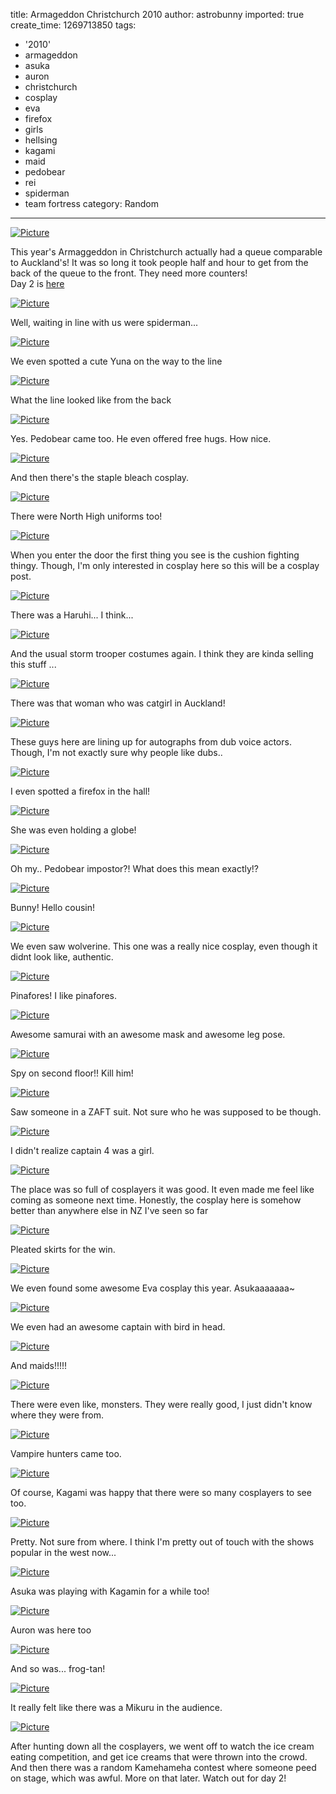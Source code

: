 title: Armageddon Christchurch 2010
author: astrobunny
imported: true
create_time: 1269713850
tags:
- '2010'
- armageddon
- asuka
- auron
- christchurch
- cosplay
- eva
- firefox
- girls
- hellsing
- kagami
- maid
- pedobear
- rei
- spiderman
- team fortress
category: Random
---
[![](wp-uploads/2010/03/wpid-sml_DSC_0798-500x332.jpg "Picture")](/images/wp-uploads/2010/03/wpid-sml_DSC_0798.jpg)

  

This year's Armaggeddon in Christchurch actually had a queue comparable to Auckland's! It was so long it took people half and hour to get from the back of the queue to the front. They need more counters!  
 Day 2 is [here](http://www.astrobunny.net/2010/03/28/armageddon-christchurch-2010-2/)  
<!--more-->  
  
 [![](wp-uploads/2010/03/wpid-sml_DSC_0795-500x752.jpg "Picture")](/images/wp-uploads/2010/03/wpid-sml_DSC_0795.jpg)

  

Well, waiting in line with us were spiderman...

  

[![](wp-uploads/2010/03/wpid-sml_DSC_0800-500x332.jpg "Picture")](/images/wp-uploads/2010/03/wpid-sml_DSC_0800.jpg)

  

We even spotted a cute Yuna on the way to the line

  

[![](wp-uploads/2010/03/wpid-sml_DSC_0803-500x332.jpg "Picture")](/images/wp-uploads/2010/03/wpid-sml_DSC_0803.jpg)

  

What the line looked like from the back

  

[![](wp-uploads/2010/03/wpid-sml_DSC_0804-500x752.jpg "Picture")](/images/wp-uploads/2010/03/wpid-sml_DSC_0804.jpg)

  

Yes. Pedobear came too. He even offered free hugs. How nice.

  

[![](wp-uploads/2010/03/wpid-sml_DSC_0805-500x752.jpg "Picture")](/images/wp-uploads/2010/03/wpid-sml_DSC_0805.jpg)

  

And then there's the staple bleach cosplay.

  

[![](wp-uploads/2010/03/wpid-sml_DSC_0809-500x332.jpg "Picture")](/images/wp-uploads/2010/03/wpid-sml_DSC_0809.jpg)

  

There were North High uniforms too!

  

[![](wp-uploads/2010/03/wpid-sml_DSC_0814-500x332.jpg "Picture")](/images/wp-uploads/2010/03/wpid-sml_DSC_0814.jpg)

  

When you enter the door the first thing you see is the cushion fighting thingy. Though, I'm only interested in cosplay here so this will be a cosplay post.

  

[![](wp-uploads/2010/03/wpid-sml_DSC_0816-500x752.jpg "Picture")](/images/wp-uploads/2010/03/wpid-sml_DSC_0816.jpg)

  

There was a Haruhi... I think...

  

[![](wp-uploads/2010/03/wpid-sml_DSC_0818-500x752.jpg "Picture")](/images/wp-uploads/2010/03/wpid-sml_DSC_0818.jpg)

  

And the usual storm trooper costumes again. I think they are kinda selling this stuff ...

  

[![](wp-uploads/2010/03/wpid-sml_DSC_0821-500x332.jpg "Picture")](/images/wp-uploads/2010/03/wpid-sml_DSC_0821.jpg)

  

There was that woman who was catgirl in Auckland!

  

[![](wp-uploads/2010/03/wpid-sml_DSC_0825-500x332.jpg "Picture")](/images/wp-uploads/2010/03/wpid-sml_DSC_0825.jpg)

  

These guys here are lining up for autographs from dub voice actors. Though, I'm not exactly sure why people like dubs..

  

[![](wp-uploads/2010/03/wpid-sml_DSC_0831-500x752.jpg "Picture")](/images/wp-uploads/2010/03/wpid-sml_DSC_0831.jpg)

  

I even spotted a firefox in the hall!

  

[![](wp-uploads/2010/03/wpid-sml_DSC_0830-500x752.jpg "Picture")](/images/wp-uploads/2010/03/wpid-sml_DSC_0830.jpg)

  

She was even holding a globe!

  

[![](wp-uploads/2010/03/wpid-sml_DSC_0832-500x752.jpg "Picture")](/images/wp-uploads/2010/03/wpid-sml_DSC_0832.jpg)

  

Oh my.. Pedobear impostor?! What does this mean exactly!?

  

[![](wp-uploads/2010/03/wpid-sml_DSC_0833-500x752.jpg "Picture")](/images/wp-uploads/2010/03/wpid-sml_DSC_0833.jpg)

  

Bunny! Hello cousin!

  

[![](wp-uploads/2010/03/wpid-sml_DSC_0836-500x752.jpg "Picture")](/images/wp-uploads/2010/03/wpid-sml_DSC_0836.jpg)

  

We even saw wolverine. This one was a really nice cosplay, even though it didnt look like, authentic.

  

[![](wp-uploads/2010/03/wpid-sml_DSC_0838-500x752.jpg "Picture")](/images/wp-uploads/2010/03/wpid-sml_DSC_0838.jpg)

  

Pinafores! I like pinafores.

  

[![](wp-uploads/2010/03/wpid-sml_DSC_0840-500x752.jpg "Picture")](/images/wp-uploads/2010/03/wpid-sml_DSC_0840.jpg)

  

Awesome samurai with an awesome mask and awesome leg pose.

  

[![](wp-uploads/2010/03/wpid-sml_DSC_0843-500x752.jpg "Picture")](/images/wp-uploads/2010/03/wpid-sml_DSC_0843.jpg)

  

Spy on second floor!! Kill him!

  

[![](wp-uploads/2010/03/wpid-sml_DSC_0869-500x752.jpg "Picture")](/images/wp-uploads/2010/03/wpid-sml_DSC_0869.jpg)

  

Saw someone in a ZAFT suit. Not sure who he was supposed to be though.

  

[![](wp-uploads/2010/03/wpid-sml_DSC_0872-500x752.jpg "Picture")](/images/wp-uploads/2010/03/wpid-sml_DSC_0872.jpg)

  

I didn't realize captain 4 was a girl.

  

[![](wp-uploads/2010/03/wpid-sml_DSC_0873-500x332.jpg "Picture")](/images/wp-uploads/2010/03/wpid-sml_DSC_0873.jpg)

  

The place was so full of cosplayers it was good. It even made me feel like coming as someone next time. Honestly, the cosplay here is somehow better than anywhere else in NZ I've seen so far

  

[![](wp-uploads/2010/03/wpid-sml_DSC_0875-500x752.jpg "Picture")](/images/wp-uploads/2010/03/wpid-sml_DSC_0875.jpg)

  

Pleated skirts for the win.

  

[![](wp-uploads/2010/03/wpid-sml_DSC_0881-500x752.jpg "Picture")](/images/wp-uploads/2010/03/wpid-sml_DSC_0881.jpg)

  

We even found some awesome Eva cosplay this year. Asukaaaaaaa~

  

[![](wp-uploads/2010/03/wpid-sml_DSC_0882-500x752.jpg "Picture")](/images/wp-uploads/2010/03/wpid-sml_DSC_0882.jpg)

  

We even had an awesome captain with bird in head.

  

[![](wp-uploads/2010/03/wpid-sml_DSC_0883-500x752.jpg "Picture")](/images/wp-uploads/2010/03/wpid-sml_DSC_0883.jpg)

  

And maids!!!!!

[![](wp-uploads/2010/03/wpid-sml_DSC_0889-500x752.jpg "Picture")](/images/wp-uploads/2010/03/wpid-sml_DSC_0889.jpg)

  

There were even like, monsters. They were really good, I just didn't know where they were from.

  

[![](wp-uploads/2010/03/wpid-sml_DSC_0890-500x752.jpg "Picture")](/images/wp-uploads/2010/03/wpid-sml_DSC_0890.jpg)

  

Vampire hunters came too.

  

[![](wp-uploads/2010/03/wpid-sml_DSC_0897-500x332.jpg "Picture")](/images/wp-uploads/2010/03/wpid-sml_DSC_0897.jpg)

  

Of course, Kagami was happy that there were so many cosplayers to see too.

  

[![](wp-uploads/2010/03/wpid-sml_DSC_0901-500x752.jpg "Picture")](/images/wp-uploads/2010/03/wpid-sml_DSC_0901.jpg)

  

Pretty. Not sure from where. I think I'm pretty out of touch with the shows popular in the west now...

  

[![](wp-uploads/2010/03/wpid-sml_DSC_0902-500x332.jpg "Picture")](/images/wp-uploads/2010/03/wpid-sml_DSC_0902.jpg)

  

Asuka was playing with Kagamin for a while too!

  

[![](wp-uploads/2010/03/wpid-sml_DSC_0921-500x752.jpg "Picture")](/images/wp-uploads/2010/03/wpid-sml_DSC_0921.jpg)

  

Auron was here too

  

[![](wp-uploads/2010/03/wpid-sml_DSC_0932-500x752.jpg "Picture")](/images/wp-uploads/2010/03/wpid-sml_DSC_0932.jpg)

  

And so was... frog-tan!

  

[![](wp-uploads/2010/03/wpid-sml_DSC_0935-500x332.jpg "Picture")](/images/wp-uploads/2010/03/wpid-sml_DSC_0935.jpg)

  

It really felt like there was a Mikuru in the audience.

  

[![](wp-uploads/2010/03/wpid-sml_DSC_0928-500x332.jpg "Picture")](/images/wp-uploads/2010/03/wpid-sml_DSC_0928.jpg)

  

After hunting down all the cosplayers, we went off to watch the ice cream eating competition, and get ice creams that were thrown into the crowd. And then there was a random Kamehameha contest where someone peed on stage, which was awful. More on that later. Watch out for day 2!

  
